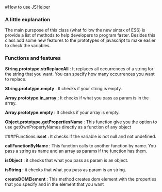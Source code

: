 #How to use JSHelper
### A little explanation
The main purspose of this class (what follow the new sintax of ES6) is provide a list of methods to help developers to program faster. Besides this class add some
new features to the prototypes of javascript to make easier to check the variables.

### Functions and features
**String.prototype.strReplaceAll** : It replaces all occurrences of a string for the string that you want. You can specify how many occurrences you want to replace.

**String.prototype.empty** : It checks if your string is empty.

**Array.prototype.in_array** : It checks if what you pass as param is in the array.

**Array.prototype.empty** : It checks if your array is empty.

**Object.prototype.getPropertiesName** : This function give you the option to use getOwnPropertyNames directly as a function of any object

####Functions
**isset** : It checks if the variable is not null and not undefined.

**callFunctionByName** : This function calls to another function by name. You pass a string as name and an array as params
if the function has them.

**isObject** : it checks that what you pass as param is an object.

**isString** : it checks that what you pass as param is an string.

**createDOMElement** : This method creates dom element with the properties that you specify and in the element that you want

